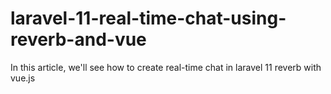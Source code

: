 # laravel-11-real-time-chat-using-reverb-and-vue
In this article, we'll see how to create real-time chat in laravel 11 reverb with vue.js
